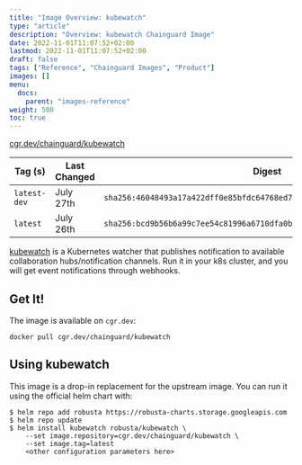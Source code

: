 ```yaml
---
title: "Image Overview: kubewatch"
type: "article"
description: "Overview: kubewatch Chainguard Image"
date: 2022-11-01T11:07:52+02:00
lastmod: 2022-11-01T11:07:52+02:00
draft: false
tags: ["Reference", "Chainguard Images", "Product"]
images: []
menu:
  docs:
    parent: "images-reference"
weight: 500
toc: true
---
```


[cgr.dev/chainguard/kubewatch](https://github.com/chainguard-images/images/tree/main/images/kubewatch)

| Tag (s)       | Last Changed | Digest                                                                    |
|---------------|--------------|---------------------------------------------------------------------------|
|  `latest-dev` | July 27th    | `sha256:46048493a17a422dff0e85bfdc64768ed709d976994b8287bee6d5a5b13c99f1` |
|  `latest`     | July 26th    | `sha256:bcd9b56b6a99c7ee54c81996a6710dfa0bd1bd7aa6c9be5e3abcb08e83d64ee2` |



[kubewatch](https://github.com/robusta-dev/kubewatch) is a Kubernetes watcher that publishes notification to available collaboration hubs/notification channels. Run it in your k8s cluster, and you will get event notifications through webhooks.

## Get It!

The image is available on `cgr.dev`:

```
docker pull cgr.dev/chainguard/kubewatch
```

## Using kubewatch

This image is a drop-in replacement for the upstream image.
You can run it using the official helm chart with:

```shell
$ helm repo add robusta https://robusta-charts.storage.googleapis.com
$ helm repo update
$ helm install kubewatch robusta/kubewatch \
    --set image.repository=cgr.dev/chainguard/kubewatch \
    --set image.tag=latest
    <other configuration parameters here>
```

